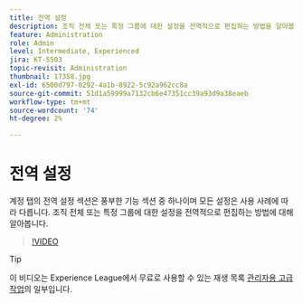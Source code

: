 ```yaml
---
title: 전역 설정
description: 조직 전체 또는 특정 그룹에 대한 설정을 전역적으로 편집하는 방법을 알아봅니다
feature: Administration
role: Admin
level: Intermediate, Experienced
jira: KT-5503
topic-revisit: Administration
thumbnail: 17358.jpg
exl-id: 6500d797-0292-4a1b-8922-5c92a962cc8a
source-git-commit: 51d1a59999a7132cb6e47351cc39a93d9a38eaeb
workflow-type: tm+mt
source-wordcount: '74'
ht-degree: 2%

---
```


# 전역 설정

계정 탭의 전역 설정 섹션은 풍부한 기능 섹션 중 하나이며 모든 설정은 사용 사례에 따라 다릅니다. 조직 전체 또는 특정 그룹에 대한 설정을 전역적으로 편집하는 방법에 대해 알아봅니다.

>[!VIDEO](https://video.tv.adobe.com/v/3452109?quality=12&learn=on&hidetitle=true&captions=kor)

>[!TIP]
>
>이 비디오는 Experience League에서 무료로 사용할 수 있는 재생 목록 [관리자용 고급 작업](https://experienceleague.adobe.com/ko/playlists/acrobat-sign-perform-advanced-tasks-administrators)의 일부입니다.
